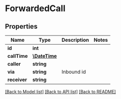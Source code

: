 # ForwardedCall

## Properties
Name | Type | Description | Notes
------------ | ------------- | ------------- | -------------
**id** | **int** |  | 
**callTime** | [**\DateTime**](\DateTime.md) |  | 
**caller** | **string** |  | 
**via** | **string** | Inbound id | 
**receiver** | **string** |  | 

[[Back to Model list]](../README.md#documentation-for-models) [[Back to API list]](../README.md#documentation-for-api-endpoints) [[Back to README]](../README.md)


